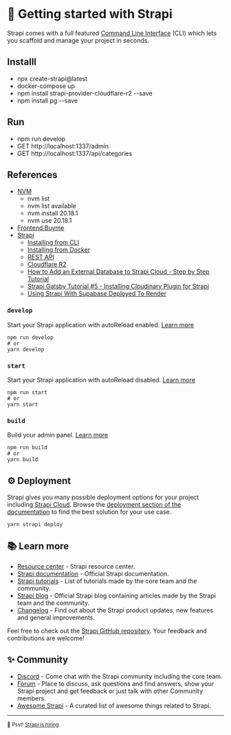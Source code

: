 # 🚀 Getting started with Strapi

Strapi comes with a full featured [Command Line Interface](https://docs.strapi.io/dev-docs/cli) (CLI) which lets you scaffold and manage your project in seconds.

## Installl
- npx create-strapi@latest
- docker-compose up
- npm install strapi-provider-cloudflare-r2 --save
- npm install pg --save

## Run
- npm run develop
- GET http://localhost:1337/admin
- GET http://localhost:1337/api/categories

## References 
- [NVM](https://github.com/coreybutler/nvm-windows/releases)
    - nvm list
    - nvm list available
    - nvm install 20.18.1
    - nvm use 20.18.1
- [Frontend Buyme](https://github.com/ameksike/buyme)
- [Strapi](https://docs.strapi.io/dev-docs/quick-start)
    - [Installing from CLI](https://docs.strapi.io/dev-docs/installation/cli)
    - [Installing from Docker](https://docs.strapi.io/dev-docs/installation/docker)
    - [REST API](https://docs.strapi.io/dev-docs/api/rest)
    - [Cloudflare R2](https://market.strapi.io/providers/strapi-provider-cloudflare-r2)
    - [How to Add an External Database to Strapi Cloud - Step by Step Tutorial](https://www.youtube.com/watch?v=g7hzv0uHHMo&list=PL7Q0DQYATmvgIDkszYY4EPvI8FXEbGgip&index=6)
    - [Strapi Gatsby Tutorial #5 - Installing Cloudinary Plugin for Strapi](https://www.youtube.com/watch?v=L15BAmxbbM4&list=PLVoKTq3-H4pjUy7hfCB0Ei1QBSnevxfhI&index=6)
    - [Using Strapi With Supabase Deployed To Render](https://www.youtube.com/watch?v=vndfVnRPcgk)

### `develop`

Start your Strapi application with autoReload enabled. [Learn more](https://docs.strapi.io/dev-docs/cli#strapi-develop)

```
npm run develop
# or
yarn develop
```

### `start`

Start your Strapi application with autoReload disabled. [Learn more](https://docs.strapi.io/dev-docs/cli#strapi-start)

```
npm run start
# or
yarn start
```

### `build`

Build your admin panel. [Learn more](https://docs.strapi.io/dev-docs/cli#strapi-build)

```
npm run build
# or
yarn build
```

## ⚙️ Deployment

Strapi gives you many possible deployment options for your project including [Strapi Cloud](https://cloud.strapi.io). Browse the [deployment section of the documentation](https://docs.strapi.io/dev-docs/deployment) to find the best solution for your use case.

```
yarn strapi deploy
```

## 📚 Learn more

- [Resource center](https://strapi.io/resource-center) - Strapi resource center.
- [Strapi documentation](https://docs.strapi.io) - Official Strapi documentation.
- [Strapi tutorials](https://strapi.io/tutorials) - List of tutorials made by the core team and the community.
- [Strapi blog](https://strapi.io/blog) - Official Strapi blog containing articles made by the Strapi team and the community.
- [Changelog](https://strapi.io/changelog) - Find out about the Strapi product updates, new features and general improvements.

Feel free to check out the [Strapi GitHub repository](https://github.com/strapi/strapi). Your feedback and contributions are welcome!

## ✨ Community

- [Discord](https://discord.strapi.io) - Come chat with the Strapi community including the core team.
- [Forum](https://forum.strapi.io/) - Place to discuss, ask questions and find answers, show your Strapi project and get feedback or just talk with other Community members.
- [Awesome Strapi](https://github.com/strapi/awesome-strapi) - A curated list of awesome things related to Strapi.

---

<sub>🤫 Psst! [Strapi is hiring](https://strapi.io/careers).</sub>
